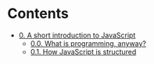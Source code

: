 # Contents
- [0. A short introduction to JavaScript](0.md)
  - [0.0. What is programming, anyway?](0-0.md)
  - [0.1. How JavaScript is structured](0-1.md)
